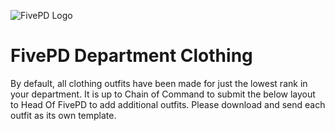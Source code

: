 
![FivePD Logo](https://camo.githubusercontent.com/bc7efab3226da6c8e30e60382d2587b636aec8309d47aceba0a9d9c33ceab082/68747470733a2f2f692e696d6775722e636f6d2f4b6f73584437592e706e67)
# FivePD Department Clothing

By default, all clothing outfits have been made for just the lowest rank in your department. It is up to Chain of Command  to submit the below layout to Head Of FivePD to add additional outfits. Please download and send each outfit as its own template.